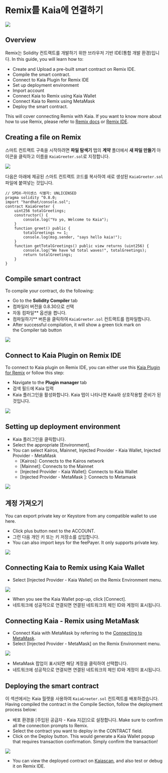 # Remix를 Kaia에 연결하기

![](/img/banners/kaia-remix.png)

## Overview <a href="#overview" id="overview"></a>

Remix는 Solidity 컨트랙트를 개발하기 위한 브라우저 기반 IDE(통합 개발 환경)입니다. In this guide, you will learn how to:

- Create and Upload a pre-built smart contract on Remix IDE.
- Compile the smart contract.
- Connect to Kaia Plugin for Remix IDE
- Set up deployment environment
- Import account
- Connect Kaia to Remix using Kaia Wallet
- Connect Kaia to Remix using MetaMask
- Deploy the smart contract.

This will cover connecting Remix with Kaia. If you want to know more about how to use Remix, please refer to [Remix docs](https://remix-ide.readthedocs.io/en/latest/) or [Remix IDE](https://remix.ethereum.org/).

## Creating a file on Remix <a href="#creating-a-file-on-remix" id="creating-a-file-on-remix"></a>

스마트 컨트랙트 구축을 시작하려면 **파일 탐색기** 탭의 **계약** 폴더에서 **새 파일 만들기** 아이콘을 클릭하고 이름을 `KaiaGreeter.sol`로 지정합니다.

![](/img/build/smart-contracts/kg-remix-file.png)

다음은 아래에 제공된 스마트 컨트랙트 코드를 복사하여 새로 생성된 `KaiaGreeter.sol` 파일에 붙여넣는 것입니다.

```solidity
// SPDX-라이센스 식별자: UNLICENSED
pragma solidity ^0.8.0;
import "hardhat/console.sol";
contract KaiaGreeter {
    uint256 totalGreetings;
    constructor() {
        console.log("Yo yo, Welcome to Kaia");
    }
    function greet() public {
        totalGreetings += 1;
        console.log(msg.sender, "says hello kaia!");
    }
    function getTotalGreetings() public view returns (uint256) {
        console.log("We have %d total waves!", totalGreetings);
        return totalGreetings;
    }
}
```

## Compile smart contract <a href="#compile-smart-contract" id="compile-smart-contract"></a>

To compile your contract, do the following:

- Go to the **Solidity Compiler** tab
- 컴파일러 버전을 0.8.30으로 선택
- 자동 컴파일\*\* 옵션을 켭니다.
- 컴파일하기\*\* 버튼을 클릭하여 `KaiaGreeter.sol` 컨트랙트를 컴파일합니다.
- After successful compilation, it will show a green tick mark on the Compiler tab button

![](/img/build/smart-contracts/kg-remix-compile.png)

## Connect to Kaia Plugin on Remix IDE <a href="#connect-to-kaia-plugin" id="connect-to-kaia-plugin"></a>

To connect to Kaia plugin on Remix IDE, you can either use this [Kaia Plugin for Remix](https://ide.kaia.io/) or follow this step:

- Navigate to the **Plugin manager** tab
- 검색 필드에 Kaia 입력
- Kaia 플러그인을 활성화합니다. Kaia 탭이 나타나면 Kaia와 상호작용할 준비가 된 것입니다.

![](/img/build/smart-contracts/kg-plugin-manager.png)

## Setting up deployment environment  <a href="#setting-up-deployment-env" id="setting-up-deployment-env"></a>

- Kaia 플러그인을 클릭합니다.
- Select the appropriate [Environment].
- You can select Kairos, Mainnet, Injected Provider - Kaia Wallet, Injected Provider - MetaMask
    - [Kairos]: Connects to the Kairos network
    - [Mainnet]: Connects to the Mainnet
    - [Injected Provider - Kaia Wallet]: Connects to Kaia Wallet
    - [Injected Provider - MetaMask ]: Connects to Metamask

![](/img/build/smart-contracts/kg-remix-env.png)

## 계정 가져오기 <a href="#import-account" id="import-account"></a>

You can export private key or Keystore from any compatible wallet to use here.

- Click plus button next to the ACCOUNT.
- 그런 다음 개인 키 또는 키 저장소를 삽입합니다.
- You can also import keys for the feePayer. It only supports private key.

![](/img/build/smart-contracts/kg-import-account.png)

## Connecting Kaia to Remix using Kaia Wallet <a href="#connect-to-kaia-using-kaia-wallet" id="connect-to-kaia-using-kaia-wallet"></a>

- Select [Injected Provider - Kaia Wallet] on the Remix Environment menu.

![](/img/build/smart-contracts/kg-ip-kw.png)

- When you see the Kaia Wallet pop-up, click [Connect].
- 네트워크에 성공적으로 연결되면 연결된 네트워크의 체인 ID와 계정이 표시됩니다.

## Connecting Kaia - Remix using MetaMask <a href="#connect-to-kaia-using-metamask" id="connect-to-kaia-using-metamask"></a>

- Connect Kaia with MetaMask by referring to the [Connecting to MetaMask](./connecting-metamask.mdx).
- Select [Injected Provider - MetaMask] on the Remix Environment menu.

![](/img/build/smart-contracts/kg-ip-mm.png)

- MetaMask 팝업이 표시되면 해당 계정을 클릭하여 선택합니다.
- 네트워크에 성공적으로 연결되면 연결된 네트워크의 체인 ID와 계정이 표시됩니다.

## Deploying the smart contract <a href="#deploying-contract" id="deploying-contract"></a>

이 섹션에서는 Kaia 월렛을 사용하여 `KaiaGreeter.sol` 컨트랙트를 배포하겠습니다. Having compiled the contract in the Compile Section, follow the deployment process below:

- 배포 환경을 [주입된 공급자 - Kaia 지갑]으로 설정합니다. Make sure to confirm all the connection prompts to Remix.
- Select the contract you want to deploy in the CONTRACT field.
- Click on the Deploy button. This would generate a Kaia Wallet popup that requires transaction confirmation. Simply confirm the transaction!

![](/img/build/smart-contracts/kg-deployed.png)

- You can view the deployed contract on [Kaiascan](https://kairos.kaiascan.io/), and also test or debug it on Remix IDE.
